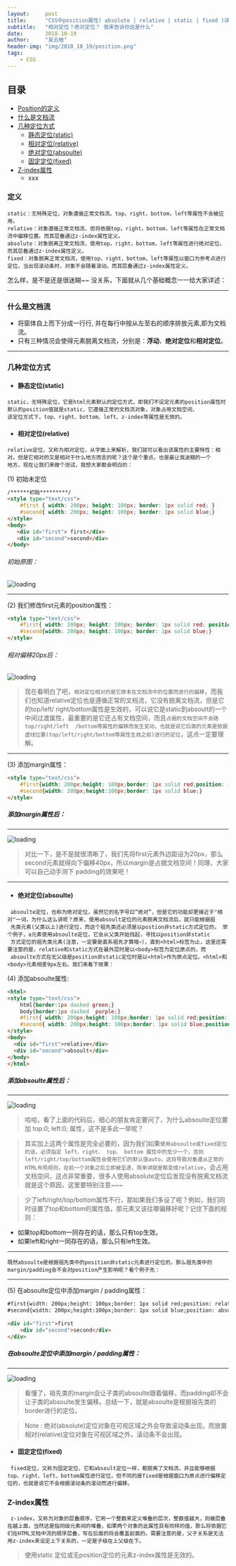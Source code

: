 ```yaml
---
layout:     post
title:      "CSS中position属性( absolute | relative | static | fixed )详解"
subtitle:   "相对定位？绝对定位？ 我来告诉你这是什么"
date:       2018-10-19
author:     "吴云根"
header-img: "img/2018_10_19/position.png"
tags:
    - CSS
---
```



## 目录
* [Position的定义](#定义)
* [什么是文档流](#什么是文档流)
* [几种定位方式](#几种定位方式)
    * [静态定位(static)](#静态定位(static))
    * [相对定位(relative)](#相对定位(relative))
    * [绝对定位(absoulte)](#绝对定位(absoulte))
    * [固定定位(fixed)](#固定定位(fixed))
* [Z-index属性](#Z-index属性)
    * xxx

### 定义
    static：无特殊定位，对象遵循正常文档流。top，right，bottom，left等属性不会被应用。  
    relative：对象遵循正常文档流，但将依据top，right，bottom，left等属性在正常文档流中偏移位置。而其层叠通过z-index属性定义。
    absolute：对象脱离正常文档流，使用top，right，bottom，left等属性进行绝对定位。而其层叠通过z-index属性定义。
    fixed：对象脱离正常文档流，使用top，right，bottom，left等属性以窗口为参考点进行定位，当出现滚动条时，对象不会随着滚动。而其层叠通过z-index属性定义。
    
怎么样，是不是还是很迷糊~~ 没关系，下面就从几个基础概念一一给大家详述：

---

### 什么是文档流
* 将窗体自上而下分成一行行, 并在每行中按从左至右的顺序排放元素,即为文档流。
* 只有三种情况会使得元素脱离文档流，分别是：**浮动**、**绝对定位**和**相对定位**。

---

### 几种定位方式
* #### 静态定位(static) 
```
static，无特殊定位，它是html元素默认的定位方式，即我们不设定元素的position属性时默认的position值就是static，它遵循正常的文档流对象，对象占用文档空间，  
该定位方式下，top、right、bottom、left、z-index等属性是无效的。
```

* #### 相对定位(relative) 
```
relative定位，又称为相对定位，从字面上来解析，我们就可以看出该属性的主要特性：相对。但是它相对的又是相对于什么地方而言的呢？这个是个重点，也是最让我迷糊的一个  
地方，现在让我们来做个测试，我想大家都会明白的：
```
(1) 初始未定位
   
```html
/******初始*********/
<style type="text/css">
    #first { width: 200px; height: 100px; border: 1px solid red; }
    #second{ width: 200px; height: 100px; border: 1px solid blue;}
</style>
<body>
   <div id="first"> first</div>
   <div id="second">second</div>
</body>
```

###### 初始原图：

![loading](/img/2018_10_19/no-position.png "初始原图")

---

(2) 我们修改first元素的position属性：
```html
<style type="text/css">
    #first{ width: 200px; height: 100px; border: 1px solid red; position: relative; top: 20px; left: 20px;} /*add position*/
    #second{width: 200px; height: 100px; border: 1px solid blue;}
</style>
```
######  相对偏移20px后：

![loading](/img/2018_10_19/position20.png "相对偏移20px后")

 > 现在看明白了吧，`相对定位相对的是它原本在文档流中的位置而进行的偏移`，而我们也知道relative定位也是遵循正常的文档流，它没有脱离文档流，但是它的top/left/
 right/bottom属性是生效的，可以说它是static到absoult的一个中间过渡属性，最重要的是它还占有文档空间，而且`占据的文档空间不会随 top/right/left 
 /bottom等属性的偏移而发生变动，也就是说它后面的元素是依据虚线位置(top/left/right/bottom等属性生效之前)进行的定位`，这点一定要理解。
---

(3) 添加margin属性：
```html
<style type="text/css">
    #first{width: 200px;height: 100px;border: 1px solid red;position: relative;top: 20px;left: 20px;margin: 20px;} /* add margin*/
    #second{width: 200px;height:100px;border: 1px solid blue;}
</style>
```
##### 添加margin属性后：

---
![loading](/img/2018_10_19/margin.png "添加margin属性后")

> 对比一下，是不是就很清晰了，我们先将first元素外边距设为20px，那么second元素就得向下偏移40px，所以margin是占据文档空间！同理，大家可以自己动手测下
padding的效果吧！

---


* #### 绝对定位(absoulte)
```
 absoulte定位，也称为绝对定位，虽然它的名字号曰“绝对”，但是它的功能却更接近于"相对"一词，为什么这么讲呢？原来，使用absoult定位的元素脱离文档流后，就只能根据祖
 先类元素(父类以上)进行定位，而这个祖先类还必须是以postion非static方式定位的， 举个例子，a元素使用absoulte定位，它会从父类开始找起，寻找以position非static
 方式定位的祖先类元素(注意，一定要是直系祖先才算哦~），直到<html>标签为止，这里还需要注意的是，relative和static方式在最外层时是以<body>标签为定位原点的，而
 absoulte方式在无父级是position非static定位时是以<html>作为原点定位。<html>和<body>元素相差9px左右。我们来看下效果：
```

(4) 添加absoulte属性:
```html
<html>
<style type="text/css">
    html{border:1px dashed green;}
    body{border:1px dashed  purple;}
    #first{ width: 200px;height: 100px;border: 1px solid red;position: relative;}
    #second{ width: 200px;height: 100px;border: 1px solid blue;position: absolute;top :0;left : 0;}
</style>
<body>
  <div id="first">relative</div>
  <div id="second">absoult</div>
</body>
</html>
```

##### 添加absoulte属性后：

---
![loading](/img/2018_10_19/absoulte.png "添加absoulte属性后")

>  哈哈，看了上面的代码后，细心的朋友肯定要问了，为什么absoulte定位要加 top:0; left:0; 
属性，这不是多此一举呢？

> 其实加上这两个属性是完全必要的，因为我们如果`使用absoulte或fixed定位的话，必须指定 left、right、 top、 bottom 属性中的至少一个，否则left/right/top/bottom属性会使用它们的默认值auto，这将导致对象遵从正常的HTML布局规则，在前一个对象之后立即被呈递，简单讲就是都变成relative`，会占用文档空间，这点非常重要，很多人使用absolute定位后发现没有脱离文档流就是这个原因，这里要特别注意~~~

>少了left/right/top/bottom属性不行，那如果我们多设了呢？例如，我们同时设置了top和bottom的属性值，那元素又该往哪偏移好呢？记住下面的规则：
* 如果top和bottom一同存在的话，那么只有top生效。
* 如果left和right一同存在的话，那么只有left生效。

---

```
既然absoulte是根据祖先类中的position非static元素进行定位的，那么祖先类中的margin/padding会不会对position产生影响呢？看个例子先：
```
---
(5) 在absoulte定位中添加margin / padding属性：
```html
#first{width: 200px;height: 100px;border: 1px solid red;position: relative;margin:40px;padding:40px;}
#second{width: 200px;height:100px;border: 1px solid blue;position: absolute;top:20px;left:20px;}
   
<div id="first">first
    <div id="second">second</div>
</div>
```
##### 在absoulte定位中添加margin / padding属性：

---
![loading](/img/2018_10_19/absoulte_margin.png "在absoulte定位中添加margin / padding属性")

> 看懂了，祖先类的margin会让子类的absoulte跟着偏移，而padding却不会让子类的absoulte发生偏移。总结一下，就是absoulte是根据祖先类的border进行的定位。

> Note : 绝对(absolute)定位对象在可视区域之外会导致滚动条出现。而放置相对(relative)定位对象在可视区域之外，滚动条不会出现。


* #### 固定定位(fixed)
```
 fixed定位，又称为固定定位，它和absoult定位一样，都脱离了文档流，并且能够根据top、right、left、bottom属性进行定位，但不同的是fixed是根据窗口为原点进行偏移定位的，也就是说它不会根据滚动条的滚动而进行偏移。
```

### Z-index属性
```
 z-index，又称为对象的层叠顺序，它用一个整数来定义堆叠的层次，整数值越大，则被层叠在越上面，当然这是指同级元素间的堆叠，如果两个对象的此属性具有同样的值，那么将依据它们在HTML文档中流的顺序层叠，写在后面的将会覆盖前面的。需要注意的是，父子关系是无法用z-index来设定上下关系的，一定是子级在上父级在下。
```

> 使用static 定位或无position定位的元素z-index属性是无效的。
